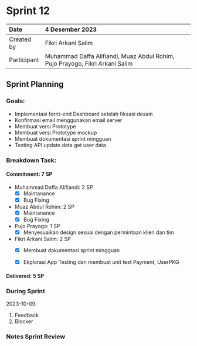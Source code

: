 # Sprint 12


|Date|4 Desember 2023|
| :- | :- |
|Created by|Fikri Arkani Salim|
|Participant|Muhammad Daffa Alifiandi, Muaz Abdul Rohim, Pujo Prayogo, Fikri Arkani Salim|
## Sprint Planning
### Goals:
- Implementasi fornt-end Dashboard setelah fiksasi desain
- Konfirmasi email menggunakan email server
- Membuat versi Prototype 
- Membuat versi Prototype mockup  
- Membuat dokumentasi sprint mingguan
- Testing API update data get user data

### Breakdown Task:
#### Commitment: 7 SP
- Muhammad Daffa Alifiandi: 2 SP
  - [X] Maintanance
  - [X] Bug Fixing
- Muaz Abdul Rohim: 2 SP
  - [X] Maintanance
  - [X] Bug Fixing
- Pujo Prayogo: 1 SP
  - [X] Menyesuaikan design sesuai dengan permintaan klien dan tim
- Fikri Arkani Salim: 2 SP
  - [X] Membuat dokumentasi sprint mingguan
  - [X] Ekplorasi App Testing dan membuat unit test Payment, UserPKG
  

#### Delivered:	 5 SP
### During Sprint
2023-10-09:

1. Feedback
1. Blocker
### Notes Sprint Review



